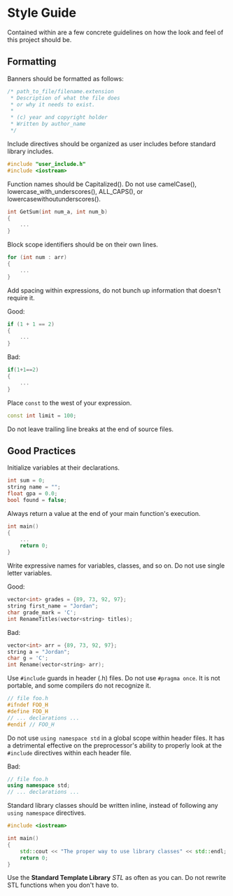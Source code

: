 # Style Guide

Contained within are a few concrete guidelines on how the look and feel of this project should be.

## Formatting

Banners should be formatted as follows:

```c++
/* path_to_file/filename.extension
 * Description of what the file does
 * or why it needs to exist.
 *
 * (c) year and copyright holder
 * Written by author_name
 */
```

Include directives should be organized as user includes before standard library includes.

```c++
#include "user_include.h"
#include <iostream>
```

Function names should be Capitalized(). Do not use camelCase(), lowercase_with_underscores(), ALL_CAPS(), or lowercasewithoutunderscores().

```c++
int GetSum(int num_a, int num_b)
{
    ...
}
```

Block scope identifiers should be on their own lines.

```c++
for (int num : arr)
{
    ...
}
```

Add spacing within expressions, do not bunch up information that doesn't require it.

Good:
```c++
if (1 + 1 == 2)
{
    ...
}
```

Bad:
```c++
if(1+1==2)
{
    ...
}
```

Place ``const`` to the west of your expression.

```c++
const int limit = 100;
```

Do not leave trailing line breaks at the end of source files.

## Good Practices

Initialize variables at their declarations.

```c++
int sum = 0;
string name = "";
float gpa = 0.0;
bool found = false;
```

Always return a value at the end of your main function's execution.

```c++
int main()
{
    ...
    return 0;
}
```

Write expressive names for variables, classes, and so on. Do not use single letter variables.

Good:
```c++
vector<int> grades = {89, 73, 92, 97};
string first_name = "Jordan";
char grade_mark = 'C';
int RenameTitles(vector<string> titles);
```

Bad:
```c++
vector<int> arr = {89, 73, 92, 97};
string a = "Jordan";
char g = 'C';
int Rename(vector<string> arr);
```

Use ``#include`` guards in header (.h) files. Do not use ``#pragma once``. It is not portable, and some compilers do not recognize it.

```c++
// file foo.h
#ifndef FOO_H
#define FOO_H
// ... declarations ...
#endif // FOO_H
```

Do not use ``using namespace std`` in a global scope within header files. It has a detrimental effective on the preprocessor's ability to properly look at the ``#include`` directives within each header file.

Bad:
```c++
// file foo.h
using namespace std;
// ... declarations ...
```

Standard library classes should be written inline, instead of following any ``using namespace`` directives.

```c++
#include <iostream>

int main()
{
    std::cout << "The proper way to use library classes" << std::endl;
    return 0;
}
```

Use the **Standard Template Library** *STL* as often as you can. Do not rewrite STL functions when you don't have to.